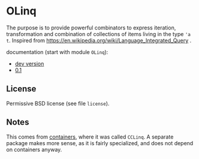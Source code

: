 # OLinq

The purpose is to provide powerful combinators to express iteration,
transformation and combination of collections of items living in
the type `'a t`. Inspired
from https://en.wikipedia.org/wiki/Language_Integrated_Query .

documentation (start with module `OLinq`):
- [dev version](http://c-cube.github.io/olinq/dev)
- [0.1](http://c-cube.github.io/olinq/0.1)

## License

Permissive BSD license (see file `license`).

## Notes

This comes from [containers](https://github.com/c-cube/ocaml-containers/), where
it was called `CCLinq`. A separate package makes more sense,
as it is fairly specialized, and does not depend on containers anyway.



